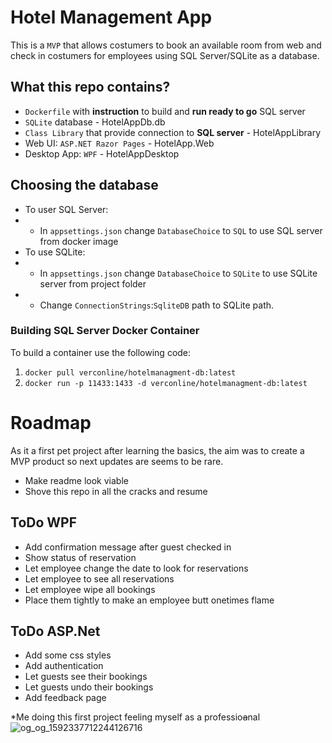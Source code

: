 # Hotel Management App
This is a `MVP` that allows costumers to book an available room 
from web and check in costumers for employees using SQL Server/SQLite 
as a database.


## What this repo contains?
* `Dockerfile` with **instruction** to build and **run ready to go** SQL server
* `SQLite` database - HotelAppDb.db
* `Class Library` that provide connection to **SQL server** - HotelAppLibrary 
* Web UI: `ASP.NET Razor Pages` - HotelApp.Web
* Desktop App: `WPF` - HotelAppDesktop

## Choosing the database
* To user SQL Server:
* * In `appsettings.json` change `DatabaseChoice` to `SQL` to use SQL server from docker image
* To use SQLite:
* * In `appsettings.json` change `DatabaseChoice` to 
 `SQLite` to use SQLite server from project folder
 * * Change `ConnectionStrings`:`SqliteDB` path to SQLite path.

### Building SQL Server Docker Container
To build a container use the following code: <br/>
1. `docker pull verconline/hotelmanagment-db:latest` <br/>
2. `docker run -p 11433:1433 -d verconline/hotelmanagment-db:latest`

# Roadmap
As it a first pet project after learning the basics, the aim was to create a MVP product so next updates are seems to be rare.
* Make readme look viable
* Shove this repo in all the cracks and resume

## ToDo WPF
* Add confirmation message after guest checked in
* Show status of reservation
* Let employee change the date to look for reservations
* Let employee to see all reservations
* Let employee wipe all bookings 
* Place them tightly to make an employee butt onetimes flame

## ToDo ASP.Net
* Add some css styles
* Add authentication
* Let guests see their bookings
* Let guests undo their bookings
* Add feedback page

 \*Me doing this first project feeling myself as a professio~~a~~nal
![og_og_1592337712244126716](https://github.com/verc-online/HotelManagement/assets/156561131/99f39daa-c7e9-456e-95d2-c0d22bbc6a3d)
